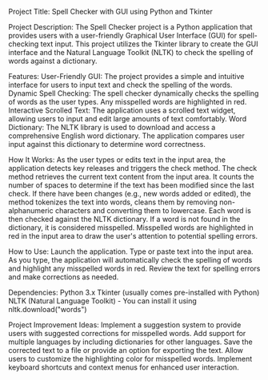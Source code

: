 Project Title: Spell Checker with GUI using Python and Tkinter

Project Description:
The Spell Checker project is a Python application that provides users with a user-friendly Graphical User Interface (GUI) for spell-checking text input. This project utilizes the Tkinter library to create the GUI interface and the Natural Language Toolkit (NLTK) to check the spelling of words against a dictionary.

Features:
User-Friendly GUI: The project provides a simple and intuitive interface for users to input text and check the spelling of the words.
Dynamic Spell Checking: The spell checker dynamically checks the spelling of words as the user types. Any misspelled words are highlighted in red.
Interactive Scrolled Text: The application uses a scrolled text widget, allowing users to input and edit large amounts of text comfortably.
Word Dictionary: The NLTK library is used to download and access a comprehensive English word dictionary. The application compares user input against this dictionary to determine word correctness.

How It Works:
As the user types or edits text in the input area, the application detects key releases and triggers the check method.
The check method retrieves the current text content from the input area.
It counts the number of spaces to determine if the text has been modified since the last check.
If there have been changes (e.g., new words added or edited), the method tokenizes the text into words, cleans them by removing non-alphanumeric characters and converting them to lowercase.
Each word is then checked against the NLTK dictionary. If a word is not found in the dictionary, it is considered misspelled.
Misspelled words are highlighted in red in the input area to draw the user's attention to potential spelling errors.

How to Use:
Launch the application.
Type or paste text into the input area.
As you type, the application will automatically check the spelling of words and highlight any misspelled words in red.
Review the text for spelling errors and make corrections as needed.

Dependencies:
Python 3.x
Tkinter (usually comes pre-installed with Python)
NLTK (Natural Language Toolkit) - You can install it using nltk.download("words")

Project Improvement Ideas:
Implement a suggestion system to provide users with suggested corrections for misspelled words.
Add support for multiple languages by including dictionaries for other languages.
Save the corrected text to a file or provide an option for exporting the text.
Allow users to customize the highlighting color for misspelled words.
Implement keyboard shortcuts and context menus for enhanced user interaction.
